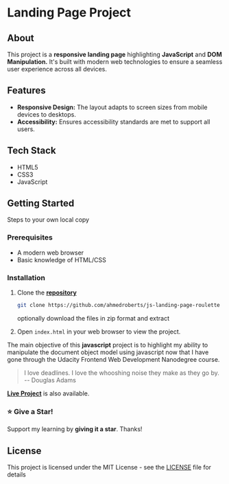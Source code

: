 # Landing Page Project

## About

This project is a **responsive landing page** highlighting **JavaScript** and **DOM Manipulation.** It's built with modern web technologies to ensure a seamless user experience across all devices.

## Features

- **Responsive Design:** The layout adapts to screen sizes from mobile devices to desktops.
- **Accessibility:** Ensures accessibility standards are met to support all users.

## Tech Stack

- HTML5
- CSS3
- JavaScript

## Getting Started

Steps to your own local copy

### Prerequisites

- A modern web browser
- Basic knowledge of HTML/CSS

### Installation

1. Clone the [**repository**](https://github.com/ahmedroberts/js-landing-page-roulette)

   ```sh
   git clone https://github.com/ahmedroberts/js-landing-page-roulette
   ```

   optionally download the files in zip format and extract
2. Open `index.html` in your web browser to view the project.

The main objective of this **javascript** project is to highlight my ability to manipulate the document object model using javascript now that I have gone through the Udacity Frontend Web Development Nanodegree course.

> I love deadlines. I love the whooshing noise they make as they go by.  
> -- Douglas Adams

[**Live Project**](https://ahmedroberts.github.io/myprojects/) is also available.

### :star: Give a Star! 

Support my learning by **giving it a star**. Thanks!

## License

This project is licensed under the MIT License - see the [LICENSE](./LICENSE) file for details
